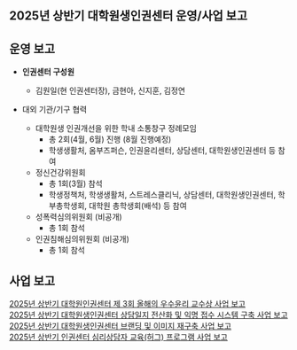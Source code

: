 
## 2025년 상반기 대학원생인권센터 운영/사업 보고

## 운영 보고

- **인권센터 구성원**
	- 김원일(현 인권센터장), 금현아, 신지훈, 김정연
	  
- 대외 기관/기구 협력
	-	대학원생 인권개선을 위한 학내 소통창구 정례모임
		- 총 2회(4월, 6월) 진행 (8월 진행예정)
		- 학생생활처, 옴부즈퍼슨, 인권윤리센터, 상담센터, 대학원생인권센터 등 참여
	- 정신건강위원회
		- 총 1회(3월) 참석  
		- 학생정책처, 학생생활처, 스트레스클리닉, 상담센터, 대학원생인권센터, 학부총학생회, 대학원 총학생회(배석) 등 참여
	- 성폭력심의위원회 (비공개)
		- 총 1회 참석
	- 인권침해심의위원회 (비공개)
		- 총 1회 참석
   

## 사업 보고
[2025년 상반기 대학원인권센터 제 3회 올해의 우수윤리 교수상 사업 보고](사업1.md)  <br/> 
[2025년 상반기 대학원생인권센터 상담일지 전산화 및 익명 접수 시스템 구축 사업 보고](사업2.md)  <br/> 
[2025년 상반기 대학원생인권센터 브랜딩 및 이미지 재구축 사업 보고](사업3.md)  <br/> 
[2025년 상반기 인권센터 심리상담자 교육(허그) 프로그램 사업 보고](사업4.md)
